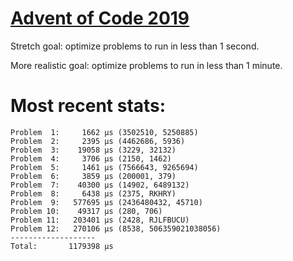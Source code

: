 # [Advent of Code 2019](https://adventofcode.com/2019)

Stretch goal: optimize problems to run in less than 1 second.

More realistic goal: optimize problems to run in less than 1 minute.

# Most recent stats:

```
Problem  1:     1662 μs (3502510, 5250885)
Problem  2:     2395 μs (4462686, 5936)
Problem  3:    19058 μs (3229, 32132)
Problem  4:     3706 μs (2150, 1462)
Problem  5:     1461 μs (7566643, 9265694)
Problem  6:     3859 μs (200001, 379)
Problem  7:    40300 μs (14902, 6489132)
Problem  8:     6438 μs (2375, RKHRY)
Problem  9:   577695 μs (2436480432, 45710)
Problem 10:    49317 μs (280, 706)
Problem 11:   203401 μs (2428, RJLFBUCU)
Problem 12:   270106 μs (8538, 506359021038056)
-------------------
Total:       1179398 μs
```
